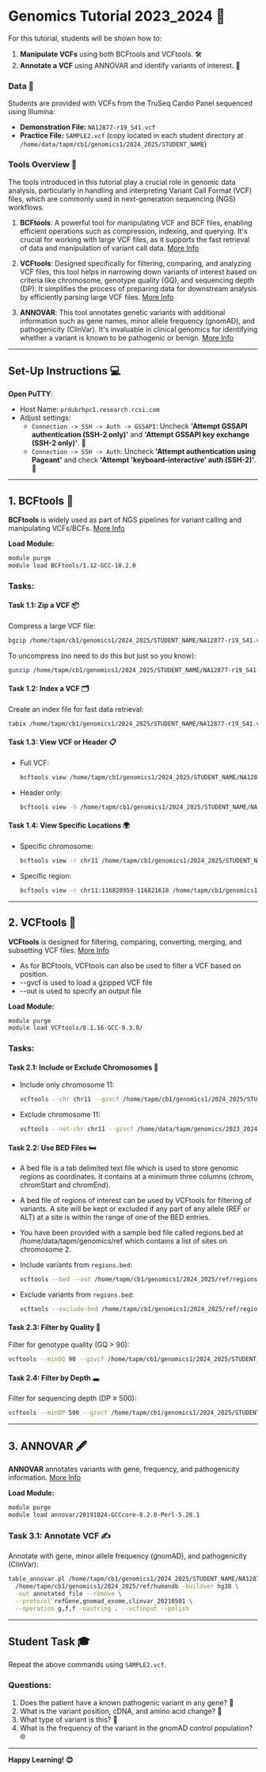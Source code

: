 # Genomics Tutorial 2023_2024 🌟

For this tutorial, students will be shown how to:
1. **Manipulate VCFs** using both BCFtools and VCFtools. 🛠️
2. **Annotate a VCF** using ANNOVAR and identify variants of interest. 🧬

### Data 📂
Students are provided with VCFs from the TruSeq Cardio Panel sequenced using Illumina:
- **Demonstration File:** `NA12877-r19_S41.vcf`
- **Practice File:** `SAMPLE2.vcf` (copy located in each student directory at `/home/data/tapm/cb1/genomics1/2024_2025/STUDENT_NAME`)

### Tools Overview 🧰

The tools introduced in this tutorial play a crucial role in genomic data analysis, particularly in handling and interpreting Variant Call Format (VCF) files, which are commonly used in next-generation sequencing (NGS) workflows.

1. **BCFtools**: A powerful tool for manipulating VCF and BCF files, enabling efficient operations such as compression, indexing, and querying. It's crucial for working with large VCF files, as it supports the fast retrieval of data and manipulation of variant call data. [More Info](http://samtools.github.io/bcftools/bcftools.html)

2. **VCFtools**: Designed specifically for filtering, comparing, and analyzing VCF files, this tool helps in narrowing down variants of interest based on criteria like chromosome, genotype quality (GQ), and sequencing depth (DP). It simplifies the process of preparing data for downstream analysis by efficiently parsing large VCF files. [More Info](http://vcftools.sourceforge.net/man_latest.html)

3. **ANNOVAR**: This tool annotates genetic variants with additional information such as gene names, minor allele frequency (gnomAD), and pathogenicity (ClinVar). It's invaluable in clinical genomics for identifying whether a variant is known to be pathogenic or benign. [More Info](https://annovar.openbioinformatics.org/en/latest/)

---

## Set-Up Instructions 💻

 **Open PuTTY**:
   - Host Name: `prdubrhpc1.research.rcsi.com`
   - Adjust settings:
     - `Connection -> SSH -> Auth -> GSSAPI`: Uncheck **'Attempt GSSAPI authentication (SSH-2 only)'** and **'Attempt GSSAPI key exchange (SSH-2 only)'**. 🚀
     - `Connection -> SSH -> Auth`: Uncheck **'Attempt authentication using Pageant'** and check **'Attempt 'keyboard-interactive' auth (SSH-2)'**. 🔑

---

## 1. BCFtools 🧰
**BCFtools** is widely used as part of NGS pipelines for variant calling and manipulating VCFs/BCFs. [More Info](http://samtools.github.io/bcftools/bcftools.html)

**Load Module:**
```bash
module purge
module load BCFtools/1.12-GCC-10.2.0
```

### Tasks:

#### Task 1.1: Zip a VCF 📦
Compress a large VCF file:
```bash
bgzip /home/tapm/cb1/genomics1/2024_2025/STUDENT_NAME/NA12877-r19_S41.vcf
```
To uncompress (no need to do this but just so you know):
```bash
gunzip /home/tapm/cb1/genomics1/2024_2025/STUDENT_NAME/NA12877-r19_S41.vcf.gz
```

#### Task 1.2: Index a VCF 🗂️
Create an index file for fast data retrieval:
```bash
tabix /home/tapm/cb1/genomics1/2024_2025/STUDENT_NAME/NA12877-r19_S41.vcf.gz
```

#### Task 1.3: View VCF or Header 📋
- Full VCF:
  ```bash
  bcftools view /home/tapm/cb1/genomics1/2024_2025/STUDENT_NAME/NA12877-r19_S41.vcf.gz
  ```
- Header only:
  ```bash
  bcftools view -h /home/tapm/cb1/genomics1/2024_2025/STUDENT_NAME/NA12877-r19_S41.vcf.gz
  ```

#### Task 1.4: View Specific Locations 🌍
- Specific chromosome:
  ```bash
  bcftools view -r chr11 /home/tapm/cb1/genomics1/2024_2025/STUDENT_NAME/NA12877-r19_S41.vcf.gz
  ```
- Specific region:
  ```bash
  bcftools view -r chr11:116820959-116821618 /home/tapm/cb1/genomics1/2024_2025/STUDENT_NAME/NA12877-r19_S41.vcf.gz
  ```

---

## 2. VCFtools 🧪
**VCFtools** is designed for filtering, comparing, converting, merging, and subsetting VCF files. [More Info](http://vcftools.sourceforge.net/man_latest.html)

- As for BCFtools, VCFtools can also be used to filter a VCF based on position.
- --gvcf is used to load a gzipped VCF file 
- --out is used to specify an output file

**Load Module:**
```bash
module purge
module load VCFtools/0.1.16-GCC-9.3.0/
```

### Tasks:

#### Task 2.1: Include or Exclude Chromosomes 🧭
- Include only chromosome 11:
  ```bash
  vcftools --chr chr11 --gzvcf /home/tapm/cb1/genomics1/2024_2025/STUDENT_NAME/NA12877-r19_S41.vcf.gz --recode --out /home/tapm/cb1/genomics1/2024_2025/STUDENT_NAME/NA12877-r19_S41_chr11
  ```
- Exclude chromosome 11:
  ```bash
  vcftools --not-chr chr11 --gzvcf /home/data/tapm/genomics/2023_2024/demo/NA12877-r19_S41.vcf.gz --recode --out /home/tapm/cb1/genomics1/2024_2025/STUDENT_NAME/NA12877-r19_S41_excluding_chr11
  ```

#### Task 2.2: Use BED Files 🛏️
- A bed file is a tab delimited text file which is used to store genomic regions as coordinates. It contains at a minimum three columns (chrom, chromStart and chromEnd).
- A bed file of regions of interest can be used by VCFtools for filtering of variants. A site will be kept or excluded if any part of any allele (REF or ALT) at a site is within the range of one of the BED entries.
- You have been provided with a sample bed file called regions.bed at /home/data/tapm/genomics/ref which contains a list of sites on chromosome 2.

- Include variants from `regions.bed`:
  ```bash
  vcftools --bed --out /home/tapm/cb1/genomics1/2024_2025/ref/regions.bed --gzvcf /home/tapm/cb1/genomics1/2024_2025/STUDENT_NAME/NA12877-r19_S41.vcf.gz --recode --out filtered_variants
  ```
- Exclude variants from `regions.bed`:
  ```bash
  vcftools --exclude-bed /home/tapm/cb1/genomics1/2024_2025/ref/regions.bed --gzvcf /home/tapm/cb1/genomics1/2024_2025/STUDENT_NAME/NA12877-r19_S41.vcf.gz --recode --out exclude_bed
  ```

#### Task 2.3: Filter by Quality 🎯
Filter for genotype quality (GQ > 90):
```bash
vcftools --minGQ 90 --gzvcf /home/tapm/cb1/genomics1/2024_2025/STUDENT_NAME/NA12877-r19_S41.vcf.gz --recode --out high_quality
```

#### Task 2.4: Filter by Depth 🕳️
Filter for sequencing depth (DP ≥ 500):
```bash
vcftools --minDP 500 --gzvcf /home/tapm/cb1/genomics1/2024_2025/STUDENT_NAME/NA12877-r19_S41.vcf.gz --recode --out high_depth
```

---

## 3. ANNOVAR 🖋️
**ANNOVAR** annotates variants with gene, frequency, and pathogenicity information. [More Info](https://annovar.openbioinformatics.org/en/latest/)

**Load Module:**
```bash
module purge
module load annovar/20191024-GCCcore-8.2.0-Perl-5.28.1
```

### Task 3.1: Annotate VCF ✍️
Annotate with gene, minor allele frequency (gnomAD), and pathogenicity (ClinVar):
```bash
table_annovar.pl /home/tapm/cb1/genomics1/2024_2025/STUDENT_NAME/NA12877-r19_S41.vcf.gz \
  /home/tapm/cb1/genomics1/2024_2025/ref/humandb -buildver hg38 \
  -out annotated_file --remove \
  --protocol refGene,gnomad_exome,clinvar_20210501 \
  --operation g,f,f -nastring . --vcfinput --polish
```

---

## Student Task 🎓
Repeat the above commands using `SAMPLE2.vcf`.

### Questions:
1. Does the patient have a known pathogenic variant in any gene? 🧬
2. What is the variant position, cDNA, and amino acid change? 📍
3. What type of variant is this? 🧫
4. What is the frequency of the variant in the gnomAD control population? 🌐

---

**Happy Learning! 😊**
